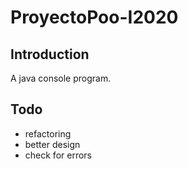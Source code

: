 # ProyectoPoo-I2020

## Introduction
A java console program.

## Todo
- refactoring
- better design
- check for errors
